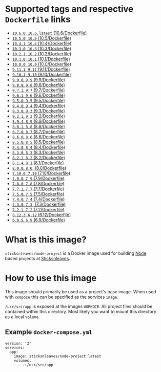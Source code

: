 # Supported tags and respective `Dockerfile` links

* [`10.6.0`, `10.6`, `latest` (10.6/Dockerfile)](https://github.com/sticksnleaves/docker-node-project/blob/391d2cf13e09689a907192e3a38d727cdcacf776/Dockerfile)
* [`10.5.0`, `10.5` (10.5/Dockerfile)](https://github.com/sticksnleaves/docker-node-project/blob/677c5c85d183c092e7f825f04b8a597579c59893/Dockerfile)
* [`10.4.1`, `10.4` (10.4/Dockerfile)](https://github.com/sticksnleaves/docker-node-project/blob/8ee51db58d3ad709a148627084f518e98db60ff3/Dockerfile)
* [`10.3.0`, `10.3` (10.3/Dockerfile)](https://github.com/sticksnleaves/docker-node-project/blob/6b075c261976fbfdbdf6b65b4fd6bc43fefc64a2/Dockerfile)
* [`10.2.1`, `10.2` (10.2/Dockerfile)](https://github.com/sticksnleaves/docker-node-project/blob/d6a0a7bcd3b0ee53e8fc9baed861ea81157058c5/Dockerfile)
* [`10.1.0`, `10.1` (10.1/Dockerfile)](https://github.com/sticksnleaves/docker-node-project/blob/413a751f3b94cc17f56ed42182995bdcca91e7fe/Dockerfile)
* [`10.0.0`, `10.0` (10.0/Dockerfile)](https://github.com/sticksnleaves/docker-node-project/blob/86470a404d6fc1b4bb40176b41edab61cb79629a/Dockerfile)
* [`9.11.1`, `9.11` (9.11/Dockerfile)](https://github.com/sticksnleaves/docker-node-project/blob/ceb65377654a867b45bbfde4f3932c3c6c807eb7/Dockerfile)
* [`9.10.1`, `9.10` (9.10/Dockerfile)](https://github.com/sticksnleaves/docker-node-project/blob/c730afe1f52ae66a66ed2c4a905086a146217d5a/Dockerfile)
* [`9.9.0`, `9.9` (9.9/Dockerfile)](https://github.com/sticksnleaves/docker-node-project/blob/6dca9d7910691f237548acb66d130389fb782519/Dockerfile)
* [`9.8.0`, `9.8` (9.8/Dockerfile)](https://github.com/sticksnleaves/docker-node-project/blob/7c7bd071e76e648e0c185914898dd10da19ce1a1/Dockerfile)
* [`9.7.1`, `9.7` (9.7/Dockerfile)](https://github.com/sticksnleaves/docker-node-project/blob/e2423ff7194cf0d5f91c832694c62d3b3a765b61/Dockerfile)
* [`9.6.1`, `9.6` (9.6/Dockerfile)](https://github.com/sticksnleaves/docker-node-project/blob/093a5c084e78a4d442a99af5e3152848ace7523b/Dockerfile)
* [`9.5.0`, `9.5` (9.5/Dockerfile)](https://github.com/sticksnleaves/docker-node-project/blob/abc72d6ea6e28a91d08a0d0e8e390d99c754e75a/Dockerfile)
* [`9.4.0`, `9.4` (9.4/Dockerfile)](https://github.com/sticksnleaves/docker-node-project/blob/82dad7661de76709faae64564c362a2fe0501758/Dockerfile)
* [`9.3.0`, `9.3` (9.3/Dockerfile)](https://github.com/sticksnleaves/docker-node-project/blob/ee88e71a10df0dcd9a8752302ee5b12ff95b4fc9/Dockerfile)
* [`9.2.1`, `9.2` (9.2/Dockerfile)](https://github.com/sticksnleaves/docker-node-project/blob/28124b1951e9e4d0ef262095cae2af20eeebcb49/Dockerfile)
* [`8.9.4`, `8.9` (8.9/Dockerfile)](https://github.com/sticksnleaves/docker-node-project/blob/81b43c99eaa0dd4899ba319734d565145de7a47b/Dockerfile)
* [`8.8.1`, `8.8` (8.8/Dockerfile)](https://github.com/sticksnleaves/docker-node-project/blob/bd52af4dcc2720052ed505112fa57e7cdfef04f8/Dockerfile)
* [`8.7.0`, `8.7` (8.7/Dockerfile)](https://github.com/sticksnleaves/docker-node-project/blob/471e779309ddc4d621b8858055e16e144b0d1acb/Dockerfile)
* [`8.6.0`, `8.6` (8.6/Dockerfile)](https://github.com/sticksnleaves/docker-node-project/blob/a0e5ba8c812f59f56b9eddb1a97cbda2d9d861e1/Dockerfile)
* [`8.5.0`, `8.5` (8.5/Dockerfile)](https://github.com/sticksnleaves/docker-node-project/blob/54b4efe78650166cf6a050a406c259b21d2e650b/Dockerfile)
* [`8.4.0`, `8.4` (8.4/Dockerfile)](https://github.com/sticksnleaves/docker-node-project/blob/cbb252513c9199e318fb67e3dbc01150cc3f0253/Dockerfile)
* [`8.3.0`, `8.3` (8.3/Dockerfile)](https://github.com/sticksnleaves/docker-node-project/blob/c5d4e451d7d3b6fc720862bc67023a67fb3cb306/Dockerfile)
* [`8.2.1`, `8.2` (8.2/Dockerfile)](https://github.com/sticksnleaves/docker-node-project/blob/ad219baabe1f7f1d9a0481020ddafa9d32727660/Dockerfile)
* [`8.1.4`, `8.1` (8.1/Dockerfile)](https://github.com/sticksnleaves/docker-node-project/blob/c4c7fc6e40812f424682599aa8ea09223ce89c7b/Dockerfile)
* [`8.0.0`, `8.0`, (8.0/Dockerfile)](https://raw.githubusercontent.com/sticksnleaves/docker-node-project/58d48d39ac4f81cadc2f298f0aadbb8238c9878d/Dockerfile)
* [`7.10.0`, `7.10` (7.10/Dockerfile)](https://github.com/sticksnleaves/docker-node-project/blob/9c2a0ba755278e1f11cdce8465b6105b8c1908f1/Dockerfile)
* [`7.9.0`, `7.9` (7.9/Dockerfile)](https://github.com/sticksnleaves/docker-node-project/blob/d3af1b572b75d3b40f65f5e0a2a5b3b024fa6e29/Dockerfile)
* [`7.8.0`, `7.8` (7.8/Dockerfile)](https://github.com/sticksnleaves/docker-node-project/blob/136c08c44bef687ad94a59df5847f4f186191ae9/Dockerfile)
* [`7.7.1`, `7.7` (7.7/Dockerfile)](https://github.com/sticksnleaves/docker-node-project/blob/c84b6357ea58933b585f9dee9094a1b30bf15ba3/Dockerfile)
* [`7.5.0`, `7.5` (7.5/Dockerfile)](https://github.com/sticksnleaves/docker-node-project/blob/f4e6b70eb6dfab42de5f2b43b8dde3f0cbaf53ff/Dockerfile)
* [`7.4.0`, `7.4` (7.4/Dockerfile)](https://github.com/sticksnleaves/docker-node-project/blob/31c18935a845fe83558ec575a21867ffb5f00d57/Dockerfile)
* [`7.3.0`, `7.3`, (7.3/Dockerfile)](https://github.com/sticksnleaves/docker-node-project/blob/ddf1a3b4a8d6957f4a90917315aac99b6bedeeb4/Dockerfile)
* [`7.2.1`, `7.2` (7.2/Dockerfile)](https://github.com/sticksnleaves/docker-node-project/blob/9fe09edc42027a51f633c87a33c6497c2c8fccb6/Dockerfile)
* [`6.12.3`, `6.12` (6.12/Dockerfile)](https://github.com/sticksnleaves/docker-node-project/blob/8cf536753e504db963fad8a6879a703b51ef6974/Dockerfile)
* [`6.9.5`, `6.9` (6.9/Dockerfile)](https://github.com/sticksnleaves/docker-node-project/blob/a51068e76c0786dc341caa9ff2a2dafc4046d5f7/Dockerfile)

# What is this image?

`sticksnleaves/node-project` is a Docker image used for building
[Node](https://nodejs.org/en/) based projects at
[Sticksnleaves](http://www.sticksnleaves.com).

# How to use this image

This image should primarily be used as a project's base image. When used with
`compose` this can be specified as the services `image`.

`/usr/src/app` is exposed at the images `WORKDIR`. All project files should
be contained within this directory. Most likely you want to mount this directory
as a local `volume`.

## Example `docker-compose.yml`

```
version: '2'
services:
  app:
    image: sticksnleaves/node-project:latest
    volumes:
      - .:/usr/src/app
```
